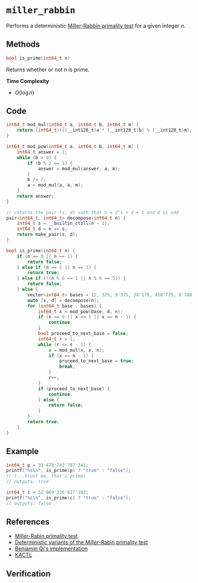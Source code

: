 # `miller_rabbin`
Performs a deterministic [Miller-Rabbin primality test](https://en.wikipedia.org/wiki/Miller%E2%80%93Rabin_primality_test) for a given integer $n$.

## Methods
```cpp
bool is_prime(int64_t n)
```

Returns whether or not $n$ is prime.

**Time Complexity**
- $O(\log n)$

## Code
```cpp
int64_t mod_mul(int64_t a, int64_t b, int64_t m) {
    return (int64_t)(((__int128_t)a * (__int128_t)b) % (__int128_t)m);
}

int64_t mod_pow(int64_t a, int64_t b, int64_t m) {
    int64_t answer = 1;
    while (b > 0) {
        if (b % 2 == 1) {
            answer = mod_mul(answer, a, m);
        }
        b /= 2;
        a = mod_mul(a, a, m);
    }
    return answer;
}

// returns the pair (s, d) such that n = 2^s × d + 1 and d is odd
pair<int64_t, int64_t> decompose(int64_t n) {
    int64_t s = __builtin_ctzll(n - 1);
    int64_t d = n >> s;
    return make_pair(s, d);
}

bool is_prime(int64_t n) {
    if (n == 0 || n == 1) {
        return false;
    } else if (n == 2 || n == 3) {
        return true;
    } else if (!(n % 6 == 1 || n % 6 == 5)) {
        return false;
    } else {
        vector<int64_t> bases = {2, 325, 9'375, 28'178, 450'775, 9'780'504, 1'795'265'022};
        auto [s, d] = decompose(n);
        for (int64_t base : bases) {
            int64_t x = mod_pow(base, d, n);
            if (x == 0 || x == 1 || x == n - 1) {
                continue;
            }
            bool proceed_to_next_base = false;
            int64_t r = 1;
            while (r <= s - 1) {
                x = mod_mul(x, x, n);
                if (x == n - 1) {
                    proceed_to_next_base = true;
                    break;
                }
                r++;
            }
            if (proceed_to_next_base) {
                continue;
            } else {
                return false;
            }
        }
        return true;
    }
}
```

## Example
```cpp
int64_t p = 33'478'742'787'241;
printf("%s\n", is_prime(p) ? "true" : "false");
// (...trust me, that's prime)
// outputs: true

int64_t c = 52'069'326'617'183;
printf("%s\n", is_prime(c) ? "true" : "false");
// outputs: false
```

## References
- [Miller-Rabin primality test](https://en.wikipedia.org/wiki/Miller%E2%80%93Rabin_primality_test)
- [Deterministic variants of the Miller-Rabin primality test](https://miller-rabin.appspot.com/)
- [Benjamin Qi's implementation](https://github.com/bqi343/USACO/blob/master/Implementations/content/number-theory%20(11.1)/Primality/MillerRabin.h)
- [KACTL](https://github.com/kth-competitive-programming/kactl/blob/main/content/number-theory/MillerRabin.h)

## Verification
